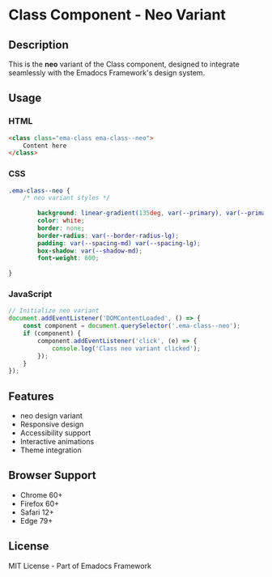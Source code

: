 # Class Component - Neo Variant

## Description
This is the **neo** variant of the Class component, designed to integrate seamlessly with the Emadocs Framework's design system.

## Usage

### HTML
```html
<class class="ema-class ema-class--neo">
    Content here
</class>
```

### CSS
```css
.ema-class--neo {
    /* neo variant styles */
    
        background: linear-gradient(135deg, var(--primary), var(--primary-dark));
        color: white;
        border: none;
        border-radius: var(--border-radius-lg);
        padding: var(--spacing-md) var(--spacing-lg);
        box-shadow: var(--shadow-md);
        font-weight: 600;
    
}
```

### JavaScript
```javascript
// Initialize neo variant
document.addEventListener('DOMContentLoaded', () => {
    const component = document.querySelector('.ema-class--neo');
    if (component) {
        component.addEventListener('click', (e) => {
            console.log('Class neo variant clicked');
        });
    }
});
```

## Features
- neo design variant
- Responsive design
- Accessibility support
- Interactive animations
- Theme integration

## Browser Support
- Chrome 60+
- Firefox 60+
- Safari 12+
- Edge 79+

## License
MIT License - Part of Emadocs Framework
